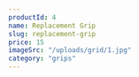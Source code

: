 ```yaml
---
productId: 4
name: Replacement Grip
slug: replacement-grip
price: 15
imageSrc: "/uploads/grid/1.jpg"
category: "grips"
---
```

